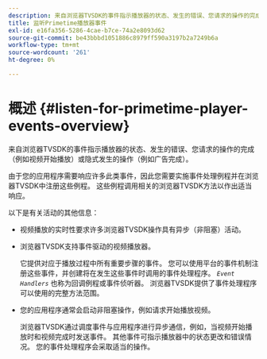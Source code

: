 ```yaml
---
description: 来自浏览器TVSDK的事件指示播放器的状态、发生的错误、您请求的操作的完成（例如视频开始播放）或隐式发生的操作（例如广告完成）。
title: 监听Primetime播放器事件
exl-id: e16fa356-5286-4cae-b7ce-74a2e8093d62
source-git-commit: be43bbbd1051886c8979ff590a3197b2a7249b6a
workflow-type: tm+mt
source-wordcount: '261'
ht-degree: 0%

---
```


# 概述 {#listen-for-primetime-player-events-overview}

来自浏览器TVSDK的事件指示播放器的状态、发生的错误、您请求的操作的完成（例如视频开始播放）或隐式发生的操作（例如广告完成）。

由于您的应用程序需要响应许多此类事件，因此您需要实施事件处理例程并在浏览器TVSDK中注册这些例程。 这些例程调用相关的浏览器TVSDK方法以作出适当响应。

以下是有关活动的其他信息：

* 视频播放的实时性要求许多浏览器TVSDK操作具有异步（非阻塞）活动。
* 浏览器TVSDK支持事件驱动的视频播放器。

   它提供对应于播放过程中所有重要步骤的事件。 您可以使用平台的事件机制注册这些事件，并创建将在发生这些事件时调用的事件处理程序。 *`Event Handlers`* 也称为回调例程或事件侦听器。 浏览器TVSDK提供了事件处理程序可以使用的完整方法范围。
* 您的应用程序通常会启动非阻塞操作，例如请求开始播放视频。

   浏览器TVSDK通过调度事件与应用程序进行异步通信，例如，当视频开始播放时和视频完成时发送事件。 其他事件可指示播放器中的状态更改和错误情况。 您的事件处理程序会采取适当的操作。
